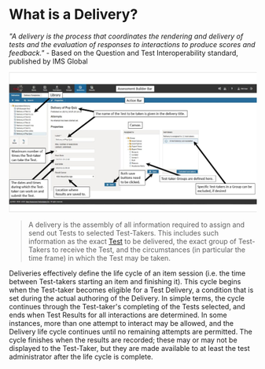 <!--
created_at: 2016-12-15
authors:         
    - "Catherine Pease"
--> 

# What is a Delivery?


*"A delivery is the process that coordinates the rendering and delivery of tests and the evaluation of responses to interactions to produce scores and feedback."* - Based on the Question and Test Interoperability standard, published by IMS Global

![Term Delivery](../resources/bma181.jpg)

>A delivery is the assembly of all information required to assign and send out Tests to selected Test-Takers. This includes such information as the exact [Test](../tests/what-is-a-test.md) to be delivered, the exact group of Test-Takers to receive the Test, and the circumstances (in particular the time frame) in which the Test may be taken.

Deliveries effectively define the life cycle of an item session (i.e. the time between Test-takers starting an item and finishing it). This cycle begins when the Test-taker becomes eligible for a Test Delivery, a condition that is set during the actual authoring of the Delivery. In simple terms, the cycle continues through the Test-taker's completing of the Tests selected, and ends when Test Results for all interactions are determined. In some instances, more than one attempt to interact may be allowed, and the Delivery life cycle continues until no remaining attempts are permitted. The cycle finishes when the results are recorded; these may or may not be displayed to the Test-Taker, but they are made available to at least the test administrator after the life cycle is complete.